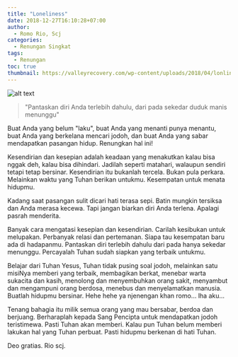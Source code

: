 ```yaml
---
title: "Loneliness"
date: 2018-12-27T16:10:28+07:00
author:
  - Romo Rio, Scj
categories:
  - Renungan Singkat
tags:
  - Renungan
toc: true
thumbnail: https://valleyrecovery.com/wp-content/uploads/2018/04/lonliness-in-sobriety.jpg
---
```

![alt text](https://valleyrecovery.com/wp-content/uploads/2018/04/lonliness-in-sobriety.jpg )

>"Pantaskan diri Anda terlebih dahulu, dari pada sekedar duduk manis menunggu"

Buat Anda yang belum "laku", buat Anda yang menanti punya menantu, buat Anda yang berkelana mencari jodoh, dan buat Anda yang sabar mendapatkan pasangan hidup. Renungkan hal ini!

Kesendirian dan kesepian adalah keadaan yang menakutkan kalau bisa nggak deh, kalau bisa dihindari. Jadilah seperti matahari, walaupun sendiri tetapi tetap bersinar. Kesendirian itu bukanlah tercela. Bukan pula perkara. Melainkan waktu yang Tuhan berikan untukmu. Kesempatan untuk menata hidupmu.

Kadang saat pasangan sulit dicari hati terasa sepi. Batin mungkin tersiksa dan Anda merasa kecewa. Tapi jangan biarkan diri Anda terlena. Apalagi pasrah menderita.

Banyak cara mengatasi kesepian dan kesendirian. Carilah kesibukan untuk melupakan. Perbanyak relasi dan pertemanan. Siapa tau kesempatan baru ada di hadapanmu. Pantaskan diri terlebih dahulu dari pada hanya sekedar menunggu. Percayalah Tuhan sudah siapkan yang terbaik untukmu. 

Belajar dari Tuhan Yesus, Tuhan tidak pusing soal jodoh, melainkan satu misiNya memberi yang terbaik, membagikan berkat, menebar warta sukacita dan kasih, menolong dan menyembuhkan orang sakit, menyambut dan mengampuni orang berdosa, menebus dan menyelamatkan manusia. Buatlah hidupmu bersinar. Hehe hehe ya njenengan khan romo... lha aku...

Tenang bahagia itu milik semua orang yang mau bersabar, berdoa dan berjuang. Berharaplah kepada Sang Pencipta untuk mendapatkan jodoh teristimewa. Pasti Tuhan akan memberi. Kalau pun Tuhan belum memberi lakukan hal yang Tuhan perbuat. Pasti hidupmu berkenan di hati Tuhan. 

Deo gratias. Rio scj.